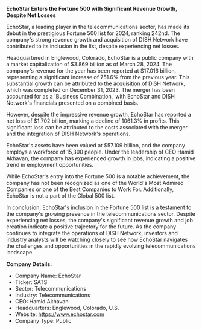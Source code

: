 **EchoStar Enters the Fortune 500 with Significant Revenue Growth, Despite Net Losses**

EchoStar, a leading player in the telecommunications sector, has made its debut in the prestigious Fortune 500 list for 2024, ranking 242nd. The company's strong revenue growth and acquisition of DISH Network have contributed to its inclusion in the list, despite experiencing net losses.

Headquartered in Englewood, Colorado, EchoStar is a public company with a market capitalization of $3.869 billion as of March 28, 2024. The company's revenue for the year has been reported at $17.016 billion, representing a significant increase of 751.6% from the previous year. This substantial growth can be attributed to the acquisition of DISH Network, which was completed on December 31, 2023. The merger has been accounted for as a 'Business Combination,' with EchoStar and DISH Network's financials presented on a combined basis.

However, despite the impressive revenue growth, EchoStar has reported a net loss of $1.702 billion, marking a decline of 1061.3% in profits. This significant loss can be attributed to the costs associated with the merger and the integration of DISH Network's operations.

EchoStar's assets have been valued at $57.109 billion, and the company employs a workforce of 15,300 people. Under the leadership of CEO Hamid Akhavan, the company has experienced growth in jobs, indicating a positive trend in employment opportunities.

While EchoStar's entry into the Fortune 500 is a notable achievement, the company has not been recognized as one of the World's Most Admired Companies or one of the Best Companies to Work For. Additionally, EchoStar is not a part of the Global 500 list.

In conclusion, EchoStar's inclusion in the Fortune 500 list is a testament to the company's growing presence in the telecommunications sector. Despite experiencing net losses, the company's significant revenue growth and job creation indicate a positive trajectory for the future. As the company continues to integrate the operations of DISH Network, investors and industry analysts will be watching closely to see how EchoStar navigates the challenges and opportunities in the rapidly evolving telecommunications landscape.

**Company Details:**

* Company Name: EchoStar
* Ticker: SATS
* Sector: Telecommunications
* Industry: Telecommunications
* CEO: Hamid Akhavan
* Headquarters: Englewood, Colorado, U.S.
* Website: https://www.echostar.com
* Company Type: Public